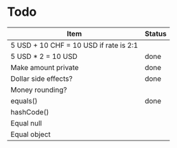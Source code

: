 Todo
==========

| Item                                   | Status |
|----------------------------------------|--------|
| 5 USD + 10 CHF = 10 USD if rate is 2:1 |        |
| 5 USD * 2 = 10 USD                     | done   |
| Make amount private                    | done   |
| Dollar side effects?                   | done   |
| Money rounding?                        |        |
| equals()                               | done   |
| hashCode()                             |        |
| Equal null                             |        |
| Equal object                           |        |